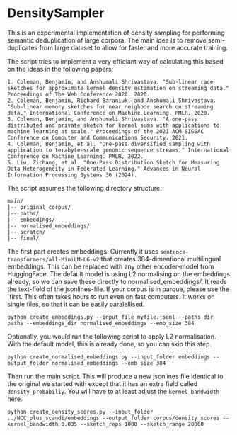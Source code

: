 # DensitySampler
This is an experimental implementation of density sampling for performing semantic deduplication of large corpora. The main idea is to remove semi-duplicates from large dataset to allow for faster and more accurate training. 

The script tries to implement a very efficiant way of calculating this based on the ideas in the following papers:
```
1. Coleman, Benjamin, and Anshumali Shrivastava. "Sub-linear race sketches for approximate kernel density estimation on streaming data." Proceedings of The Web Conference 2020. 2020.
2. Coleman, Benjamin, Richard Baraniuk, and Anshumali Shrivastava. "Sub-linear memory sketches for near neighbor search on streaming data." International Conference on Machine Learning. PMLR, 2020.
3. Coleman, Benjamin, and Anshumali Shrivastava. "A one-pass distributed and private sketch for kernel sums with applications to machine learning at scale." Proceedings of the 2021 ACM SIGSAC Conference on Computer and Communications Security. 2021.
4. Coleman, Benjamin, et al. "One-pass diversified sampling with application to terabyte-scale genomic sequence streams." International Conference on Machine Learning. PMLR, 2022.
5. Liu, Zichang, et al. "One-Pass Distribution Sketch for Measuring Data Heterogeneity in Federated Learning." Advances in Neural Information Processing Systems 36 (2024).
```

The script assumes the following directory structure:
```
main/
|-- original_corpus/
|-- paths/
|-- embeddings/
|-- normalised_embeddings/
|-- scratch/
|-- final/
```

The first part creates embeddings. Currently it uses `sentence-transformers/all-MiniLM-L6-v2` that creates 384-dimentional multilingual embeddings. This can be replaced with any other encoder-model from HuggingFace. The default model is using L2 normalising on the embeddings already, so we can save these directly to normalised_embeddings/. It reads the text-field of the jsonlines-file. If your corpus is in parque, please use the `first. This often takes hours to run even on fast computers. It works on single files, so that it can be easily paralellised. 

```
python create_embeddings.py --input_file myfile.jsonl --paths_dir paths --embeddings_dir normalised_embeddings --emb_size 384
```

Optionally, you would run the following script to apply L2 normalisation. With the default model, this is already done, so you can skip this step.

```
python create_normalised_embeddings.py --input_folder embeddings --output_folder normalised_embeddings --emb_size 384
```

Then run the main script. This will produce a new jsonlines file identical to the original we started with except that it has an extra field called `density_probabiliy`. You will have to at least adjust the `kernel_bandwidth` here.  

```
python create_density_scores.py --input_folder ../NCC_plus_scandi/embeddings --output_folder corpus/density_scores --kernel_bandwidth 0.035 --sketch_reps 1000 --sketch_range 20000
```

